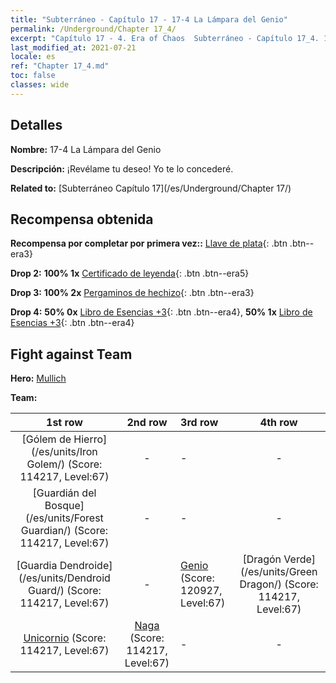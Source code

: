 ```yaml
---
title: "Subterráneo - Capítulo 17 - 17-4 La Lámpara del Genio"
permalink: /Underground/Chapter 17_4/
excerpt: "Capítulo 17 - 4. Era of Chaos  Subterráneo - Capítulo 17_4. 17-4 La Lámpara del Genio"
last_modified_at: 2021-07-21
locale: es
ref: "Chapter 17_4.md"
toc: false
classes: wide
---
```


## Detalles

 **Nombre:** 17-4 La Lámpara del Genio

 **Descripción:** ¡Revélame tu deseo! Yo te lo concederé.

 **Related to:** [Subterráneo Capítulo 17](/es/Underground/Chapter 17/)

## Recompensa obtenida

 **Recompensa por completar por primera vez::** [Llave de plata](/ItemsES/con_693/){: .btn .btn--era3}

 **Drop 2:** **100% 1x** [Certificado de leyenda](/ItemsES/mat_67/){: .btn .btn--era5}

 **Drop 3:** **100% 2x** [Pergaminos de hechizo](/ItemsES/con_694/){: .btn .btn--era3}

 **Drop 4:** **50% 0x** [Libro de Esencias +3](/ItemsES/mat_60/){: .btn .btn--era4}, **50% 1x** [Libro de Esencias +3](/ItemsES/mat_60/){: .btn .btn--era4}


## Fight against Team
 **Hero:** [Mullich](/es/heroes/Mullich/)

 **Team:**


  | 1st row | 2nd row | 3rd row | 4th row |
  |:----:|:----:|:----|:----:|
  | [Gólem de Hierro](/es/units/Iron Golem/) (Score: 114217, Level:67)  | - | - | - |
  | [Guardián del Bosque](/es/units/Forest Guardian/) (Score: 114217, Level:67)  | - | - | - |
  | [Guardia Dendroide](/es/units/Dendroid Guard/) (Score: 114217, Level:67)  | - | [Genio](/es/units/Genie/) (Score: 120927, Level:67)  | [Dragón Verde](/es/units/Green Dragon/) (Score: 114217, Level:67)  |
  | [Unicornio](/es/units/Unicorn/) (Score: 114217, Level:67)  | [Naga](/es/units/Naga/) (Score: 114217, Level:67)  | - | - |


